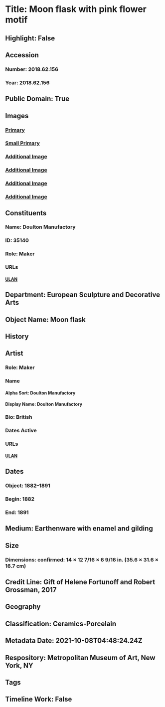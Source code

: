 # Title: Moon flask with pink flower motif
## Highlight: False
## Accession
### Number: 2018.62.156
### Year: 2018.62.156
## Public Domain: True
## Images
### [Primary](https://images.metmuseum.org/CRDImages/es/original/DP-16489-311.jpg)
### [Small Primary](https://images.metmuseum.org/CRDImages/es/web-large/DP-16489-311.jpg)
### [Additional Image](https://images.metmuseum.org/CRDImages/es/original/LC-2018_62_156-002.jpg)
### [Additional Image](https://images.metmuseum.org/CRDImages/es/original/DP-16489-312.jpg)
### [Additional Image](https://images.metmuseum.org/CRDImages/es/original/DP-16489-341.jpg)
### [Additional Image](https://images.metmuseum.org/CRDImages/es/original/LC-2018_62_156-marks2.jpg)
## Constituents
### Name: Doulton Manufactory
### ID: 35140
### Role: Maker
### URLs
#### [ULAN](http://vocab.getty.edu/page/ulan/500292634)
## Department: European Sculpture and Decorative Arts
## Object Name: Moon flask
## History
## Artist
### Role: Maker
### Name
#### Alpha Sort: Doulton Manufactory
#### Display Name: Doulton Manufactory
### Bio: British
### Dates Active
### URLs
#### [ULAN](http://vocab.getty.edu/page/ulan/500292634)
## Dates
### Object: 1882–1891
### Begin: 1882
### End: 1891
## Medium: Earthenware with enamel and gilding
## Size
### Dimensions: confirmed: 14 × 12 7/16 × 6 9/16 in. (35.6 × 31.6 × 16.7 cm)
## Credit Line: Gift of Helene Fortunoff and Robert Grossman, 2017
## Geography
## Classification: Ceramics-Porcelain
## Metadata Date: 2021-10-08T04:48:24.24Z
## Respository: Metropolitan Museum of Art, New York, NY
## Tags
## Timeline Work: False